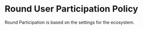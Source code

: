 # Round User Participation Policy

Round Participation is based on the settings for the ecosystem.

